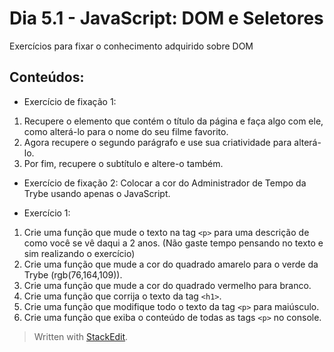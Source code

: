 # Dia 5.1 - JavaScript: DOM e Seletores

Exercícios para fixar o conhecimento adquirido sobre DOM

## Conteúdos:

- Exercício de fixação 1: 
1.  Recupere o elemento que contém o título da página e faça algo com ele, como alterá-lo para o nome do seu filme favorito.
2.  Agora recupere o segundo parágrafo e use sua criatividade para alterá-lo.
3.  Por fim, recupere o subtítulo e altere-o também.

- Exercício de fixação 2:
Colocar a cor do Administrador de Tempo da Trybe usando apenas o JavaScript.


- Exercício 1:
1. Crie uma função que mude o texto na tag `<p>` para uma descrição de como você se vê daqui a 2 anos. (Não gaste tempo pensando no texto e sim realizando o exercício)
 2. Crie uma função que mude a cor do quadrado amarelo para o verde da Trybe (rgb(76,164,109)).
 3. Crie uma função que mude a cor do quadrado vermelho para branco.
 4. Crie uma função que corrija o texto da tag `<h1>`.
 5. Crie uma função que modifique todo o texto da tag `<p>` para maiúsculo.
6. Crie uma função que exiba o conteúdo de todas as tags `<p>` no console.

> Written with [StackEdit](https://stackedit.io/).
